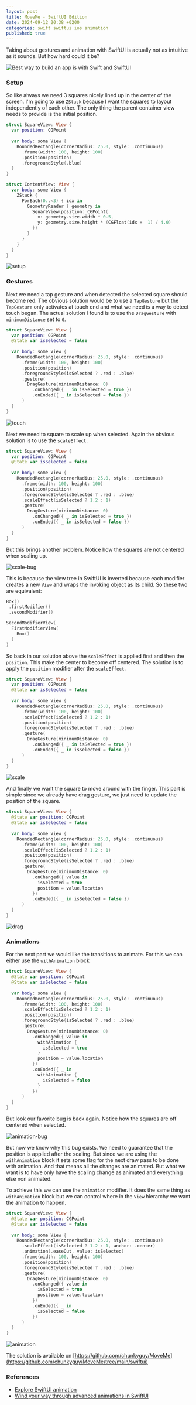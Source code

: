 ```yaml
---
layout: post
title: MoveMe - SwiftUI Edition
date: 2024-09-12 20:38 +0200
categories: swift swiftui ios animation
published: true
---
```


Taking about gestures and animation with SwiftUI is actually not as intuitive as it sounds. But how hard could it be?

![Best way to build an app is with Swift and SwiftUI](https://i.imgflip.com/93cvet.jpg)

### Setup

So like always we need 3 squares nicely lined up in the center of the screen. I'm going to use `ZStack` because I want the squares to layout independently of each other. The only thing the parent container view needs to provide is the initial position.

```swift
struct SquareView: View {
  var position: CGPoint
  
  var body: some View {
    RoundedRectangle(cornerRadius: 25.0, style: .continuous)
      .frame(width: 100, height: 100)
      .position(position)
      .foregroundStyle(.blue)
  }
}

struct ContentView: View {
  var body: some View {
    ZStack {
      ForEach(0..<3) { idx in
        GeometryReader { geometry in
          SquareView(position: CGPoint(
            x: geometry.size.width * 0.5,
            y: geometry.size.height * (CGFloat(idx +  1) / 4.0)
          ))
        }
      }
    }
  }
}
```

![setup]({{site.url}}/assets/moveme-swiftui/01-setup.png)

### Gestures
Next we need a tap gesture and when detected the selected square should become red. The obvious solution would be to use a `TapGesture` but the `TapGesture` only activates at touch end and what we need is a way to detect touch began. The actual solution I found is to use the `DragGesture` with `minimumDistance` set to `0`. 

```swift
struct SquareView: View {
  var position: CGPoint
  @State var isSelected = false
  
  var body: some View {
    RoundedRectangle(cornerRadius: 25.0, style: .continuous)
      .frame(width: 100, height: 100)
      .position(position)
      .foregroundStyle(isSelected ? .red : .blue)
      .gesture(
        DragGesture(minimumDistance: 0)
          .onChanged({ _ in isSelected = true })
          .onEnded({ _ in isSelected = false })
      )
  }
}
```

![touch]({{site.url}}/assets/moveme-swiftui/02-touch.gif)

Next we need to square to scale up when selected. Again the obvious solution is to use the `scaleEffect`.

```swift
struct SquareView: View {
  var position: CGPoint
  @State var isSelected = false
  
  var body: some View {
    RoundedRectangle(cornerRadius: 25.0, style: .continuous)
      .frame(width: 100, height: 100)
      .position(position)
      .foregroundStyle(isSelected ? .red : .blue)
      .scaleEffect(isSelected ? 1.2 : 1)
      .gesture(
        DragGesture(minimumDistance: 0)
          .onChanged({ _ in isSelected = true })
          .onEnded({ _ in isSelected = false })
      )
  }
}
```

But this brings another problem. Notice how the squares are not centered when scaling up.

![scale-bug]({{site.url}}/assets/moveme-swiftui/03-scale-bug.gif)

This is because the view tree in SwiftUI is inverted because each modifier creates a new `View` and wraps the invoking object as its child. So these two are equivalent:

```swift
Box()
 .firstModifier()
 .secondModifier()
```

```swift
SecondModifierView(
  FirstModifierView(
    Box()
  )
)
```

So back in our solution above the `scaleEffect` is applied first and then the `position`. This make the center to become off centered. 
The solution is to apply the `position` modifier after the `scaleEffect`.

```swift
struct SquareView: View {
  var position: CGPoint
  @State var isSelected = false
  
  var body: some View {
    RoundedRectangle(cornerRadius: 25.0, style: .continuous)
      .frame(width: 100, height: 100)
      .scaleEffect(isSelected ? 1.2 : 1)
      .position(position)
      .foregroundStyle(isSelected ? .red : .blue)
      .gesture(
        DragGesture(minimumDistance: 0)
          .onChanged({ _ in isSelected = true })
          .onEnded({ _ in isSelected = false })
      )
  }
}
```

![scale]({{site.url}}/assets/moveme-swiftui/04-scale.gif)

And finally we want the square to move around with the finger. This part is simple since we already have drag gesture, we just need to update the position of the square.

```swift
struct SquareView: View {
  @State var position: CGPoint
  @State var isSelected = false
  
  var body: some View {
    RoundedRectangle(cornerRadius: 25.0, style: .continuous)
      .frame(width: 100, height: 100)
      .scaleEffect(isSelected ? 1.2 : 1)
      .position(position)
      .foregroundStyle(isSelected ? .red : .blue)
      .gesture(
        DragGesture(minimumDistance: 0)
          .onChanged({ value in
            isSelected = true
            position = value.location
          })
          .onEnded({ _ in isSelected = false })
      )
  }
}
```

![drag]({{site.url}}/assets/moveme-swiftui/05-drag.gif)

### Animations
For the next part we would like the transitions to animate. For this we can either use the `withAnimation` block

```swift
struct SquareView: View {
  @State var position: CGPoint
  @State var isSelected = false
  
  var body: some View {
    RoundedRectangle(cornerRadius: 25.0, style: .continuous)
      .frame(width: 100, height: 100)
      .scaleEffect(isSelected ? 1.2 : 1)
      .position(position)
      .foregroundStyle(isSelected ? .red : .blue)
      .gesture(
        DragGesture(minimumDistance: 0)
          .onChanged({ value in
            withAnimation {
              isSelected = true
            }
            position = value.location
          })
          .onEnded({ _ in
            withAnimation {
              isSelected = false
            }
          })
      )
  }
}
```

But look our favorite bug is back again. Notice how the squares are off centered when selected.

![animation-bug]({{site.url}}/assets/moveme-swiftui/06-animation-bug.gif)

But now we know why this bug exists. We need to guarantee that the position is applied after the scaling. But since we are using the `withAnimation` block it sets some flag for the next draw pass to be done with animation. And that means all the changes are animated. But what we want is to have only have the scaling change as animated and everything else non animated.

To achieve this we can use the  `animation` modifier. It does the same thing as `withAnimation` block but we can control where in the `View` hierarchy we want the animation to happen.

```swift
struct SquareView: View {
  @State var position: CGPoint
  @State var isSelected = false
  
  var body: some View {
    RoundedRectangle(cornerRadius: 25.0, style: .continuous)
      .scaleEffect(isSelected ? 1.2 : 1, anchor: .center)
      .animation(.easeOut, value: isSelected)
      .frame(width: 100, height: 100)
      .position(position)
      .foregroundStyle(isSelected ? .red : .blue)
      .gesture(
        DragGesture(minimumDistance: 0)
          .onChanged({ value in
            isSelected = true
            position = value.location
          })
          .onEnded({ _ in
            isSelected = false
          })
      )
  }
}
```

![animation]({{site.url}}/assets/moveme-swiftui/07-animation.gif)

The solution is available on [https://github.com/chunkyguy/MoveMe](https://github.com/chunkyguy/MoveMe/tree/main/swiftui)

### References
- [Explore SwiftUI animation](https://developer.apple.com/videos/play/wwdc2023/10156)
- [Wind your way through advanced animations in SwiftUI](https://developer.apple.com/videos/play/wwdc2023/10157/)